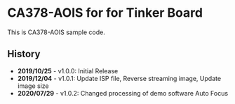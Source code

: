 # CA378-AOIS for for Tinker Board

This is CA378-AOIS sample code.

## History

- **2019/10/25** - v1.0.0: Initial Release
- **2019/12/04** - v1.0.1: Update ISP file, Reverse streaming image, Update image size
- **2020/07/29** - v1.0.2: Changed processing of demo software Auto Focus
